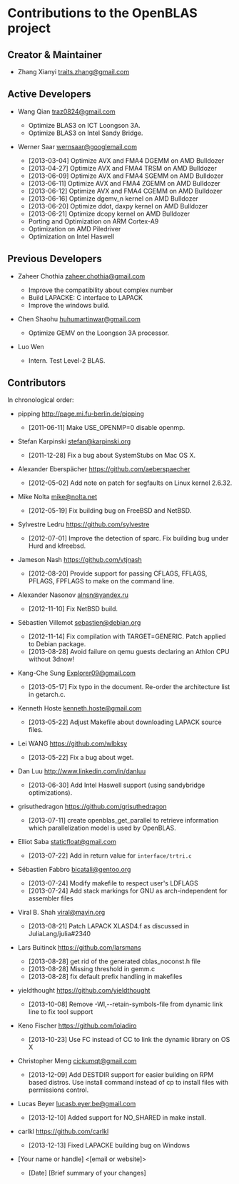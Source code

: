 # Contributions to the OpenBLAS project

## Creator & Maintainer

* Zhang Xianyi <traits.zhang@gmail.com>

## Active Developers

* Wang Qian <traz0824@gmail.com>
  * Optimize BLAS3 on ICT Loongson 3A.
  * Optimize BLAS3 on Intel Sandy Bridge.

* Werner Saar <wernsaar@googlemail.com>
  * [2013-03-04] Optimize AVX and FMA4 DGEMM on AMD Bulldozer
  * [2013-04-27] Optimize AVX and FMA4 TRSM on AMD Bulldozer
  * [2013-06-09] Optimize AVX and FMA4 SGEMM on AMD Bulldozer
  * [2013-06-11] Optimize AVX and FMA4 ZGEMM on AMD Bulldozer
  * [2013-06-12] Optimize AVX and FMA4 CGEMM on AMD Bulldozer
  * [2013-06-16] Optimize dgemv_n kernel on AMD Bulldozer
  * [2013-06-20] Optimize ddot, daxpy kernel on AMD Bulldozer
  * [2013-06-21] Optimize dcopy kernel on AMD Bulldozer
  * Porting and Optimization on ARM Cortex-A9
  * Optimization on AMD Piledriver
  * Optimization on Intel Haswell

## Previous Developers

* Zaheer Chothia <zaheer.chothia@gmail.com>
  * Improve the compatibility about complex number
  * Build LAPACKE: C interface to LAPACK
  * Improve the windows build.

* Chen Shaohu <huhumartinwar@gmail.com>
  * Optimize GEMV on the Loongson 3A processor.

* Luo Wen
  * Intern. Test Level-2 BLAS.

## Contributors

In chronological order:

* pipping <http://page.mi.fu-berlin.de/pipping>
  * [2011-06-11] Make USE_OPENMP=0 disable openmp.

* Stefan Karpinski <stefan@karpinski.org>
  * [2011-12-28] Fix a bug about SystemStubs on Mac OS X.

* Alexander Eberspächer <https://github.com/aeberspaecher>
  * [2012-05-02] Add note on patch for segfaults on Linux kernel 2.6.32.

* Mike Nolta <mike@nolta.net>
  * [2012-05-19] Fix building bug on FreeBSD and NetBSD.

* Sylvestre Ledru <https://github.com/sylvestre>
  * [2012-07-01] Improve the detection of sparc. Fix building bug under
    Hurd and kfreebsd.

* Jameson Nash <https://github.com/vtjnash>
  * [2012-08-20] Provide support for passing CFLAGS, FFLAGS, PFLAGS, FPFLAGS to
    make on the command line.

* Alexander Nasonov <alnsn@yandex.ru>
  * [2012-11-10] Fix NetBSD build.

* Sébastien Villemot <sebastien@debian.org>
  * [2012-11-14] Fix compilation with TARGET=GENERIC. Patch applied to Debian package.
  * [2013-08-28] Avoid failure on qemu guests declaring an Athlon CPU without 3dnow!

* Kang-Che Sung <Explorer09@gmail.com>
  * [2013-05-17] Fix typo in the document. Re-order the architecture list in getarch.c.

* Kenneth Hoste <kenneth.hoste@gmail.com>
  * [2013-05-22] Adjust Makefile about downloading LAPACK source files.

* Lei WANG <https://github.com/wlbksy>
  * [2013-05-22] Fix a bug about wget.

* Dan Luu <http://www.linkedin.com/in/danluu>
  * [2013-06-30] Add Intel Haswell support (using sandybridge optimizations).

* grisuthedragon <https://github.com/grisuthedragon>
  * [2013-07-11] create openblas_get_parallel to retrieve information which parallelization
    model is used by OpenBLAS.

* Elliot Saba <staticfloat@gmail.com>
  * [2013-07-22] Add in return value for `interface/trtri.c`

* Sébastien Fabbro <bicatali@gentoo.org>
  * [2013-07-24] Modify makefile to respect user's LDFLAGS
  * [2013-07-24] Add stack markings for GNU as arch-independent for assembler files

* Viral B. Shah <viral@mayin.org>
  * [2013-08-21] Patch LAPACK XLASD4.f as discussed in JuliaLang/julia#2340

* Lars Buitinck <https://github.com/larsmans>
  * [2013-08-28] get rid of the generated cblas_noconst.h file
  * [2013-08-28] Missing threshold in gemm.c
  * [2013-08-28] fix default prefix handling in makefiles

* yieldthought <https://github.com/yieldthought>
  * [2013-10-08] Remove -Wl,--retain-symbols-file from dynamic link line to fix tool support

* Keno Fischer <https://github.com/loladiro>
  * [2013-10-23] Use FC instead of CC to link the dynamic library on OS X

* Christopher Meng <cickumqt@gmail.com>
  * [2013-12-09] Add DESTDIR support for easier building on RPM based distros.
                 Use install command instead of cp to install files with permissions control.

* Lucas Beyer <lucasb.eyer.be@gmail.com>
  * [2013-12-10] Added support for NO_SHARED in make install.

* carlkl <https://github.com/carlkl>
  * [2013-12-13] Fixed LAPACKE building bug on Windows

* [Your name or handle] <[email or website]>
  * [Date] [Brief summary of your changes]
